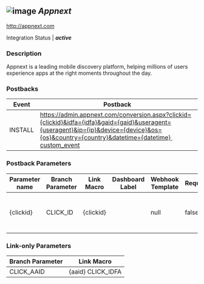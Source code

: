 ## ![image](https://cdn.branch.io/branch-assets/ad-partner-manager/mf7zfgvsypjglqnisyth-1492800692344.png)	***Appnext***
http://appnext.com

Integration Status |  ***active***

###  Description
Appnext is a leading mobile discovery platform, helping millions of users experience apps at the right moments throughout the day.

### Postbacks
Event | Postback
--- | ---
INSTALL | https://admin.appnext.com/conversion.aspx?clickid={clickid}&idfa={idfa}&gaid={gaid}&useragent={useragent}&ip={ip}&device={device}&os={os}&country={country}&datetime={datetime} custom_event | https://admin.appnext.com/PostInstall.aspx?clickid={clickid}&action={action}

### Postback Parameters
Parameter name | Branch Parameter | Link Macro | Dashboard Label | Webhook Template | Required | Description
--- | --- | --- | --- | --- | --- | --- 
{clickid} | CLICK_ID | {clickid} |  | null | false | The Click ID generated by\n\nAppnext at the time of click {idfa} | IDFA | {idfa} |  | null | false | iOS advertising ID {gaid} | AAID | {gaid} |  | null | false | Android advertising ID {useragent} | USER_AGENT |  |  | ${(useragent)!} | false | Device user agent {ip} | IP_ADDRESS |  |  | null | false | Device IP address {device} | DEVICE_MODEL |  |  | null | false | Device model {os} | OS |  |  | null | false | Device OS version {country} | COUNTRY |  |  | null | false | null {datetime} | EVENT_TIMESTAMP_MS |  |  | null | false | null {action} | EVENT_NAME |  |  | null | false | The event name

### Link-only Parameters
Branch Parameter | Link Macro
--- | ---
CLICK_AAID | {aaid} CLICK_IDFA | {idfa} SECONDARY_PUBLISHER | {publisher_id}



